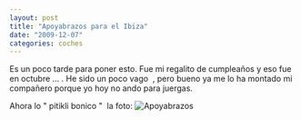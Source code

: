 ```yaml
---
layout: post
title: "Apoyabrazos para el Ibiza"
date: "2009-12-07"
categories: coches
---
```


Es un poco tarde para poner esto. Fue mi regalito de cumpleaños y eso fue en octubre ... . He sido un poco vago  , pero bueno ya me lo ha montado mi compañero porque yo hoy no ando para juergas.

Ahora lo " pitikli bonico "  la foto: ![Apoyabrazos](images/IMAG0018-300x200.jpg "Apoyabrazos")
